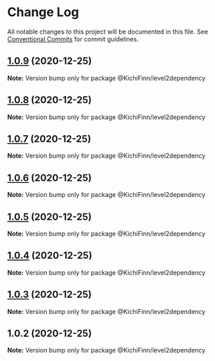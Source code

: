 # Change Log

All notable changes to this project will be documented in this file.
See [Conventional Commits](https://conventionalcommits.org) for commit guidelines.

## [1.0.9](https://github.com/KichiFinn/check-lerna-publish/compare/@KichiFinn/level2dependency@1.0.8...@KichiFinn/level2dependency@1.0.9) (2020-12-25)

**Note:** Version bump only for package @KichiFinn/level2dependency





## [1.0.8](https://github.com/KichiFinn/check-lerna-publish/compare/@KichiFinn/level2dependency@1.0.7...@KichiFinn/level2dependency@1.0.8) (2020-12-25)

**Note:** Version bump only for package @KichiFinn/level2dependency





## [1.0.7](https://github.com/KichiFinn/check-lerna-publish/compare/@KichiFinn/level2dependency@1.0.6...@KichiFinn/level2dependency@1.0.7) (2020-12-25)

**Note:** Version bump only for package @KichiFinn/level2dependency





## [1.0.6](https://github.com/KichiFinn/check-lerna-publish/compare/@KichiFinn/level2dependency@1.0.5...@KichiFinn/level2dependency@1.0.6) (2020-12-25)

**Note:** Version bump only for package @KichiFinn/level2dependency





## [1.0.5](https://github.com/KichiFinn/check-lerna-publish/compare/@KichiFinn/level2dependency@1.0.4...@KichiFinn/level2dependency@1.0.5) (2020-12-25)

**Note:** Version bump only for package @KichiFinn/level2dependency





## [1.0.4](https://github.com/KichiFinn/check-lerna-publish/compare/@KichiFinn/level2dependency@1.0.3...@KichiFinn/level2dependency@1.0.4) (2020-12-25)

**Note:** Version bump only for package @KichiFinn/level2dependency





## [1.0.3](https://github.com/KichiFinn/check-lerna-publish/compare/@KichiFinn/level2dependency@1.0.2...@KichiFinn/level2dependency@1.0.3) (2020-12-25)

**Note:** Version bump only for package @KichiFinn/level2dependency





## 1.0.2 (2020-12-25)

**Note:** Version bump only for package @KichiFinn/level2dependency
